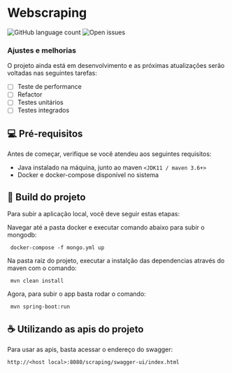 #  Webscraping

![GitHub language count](https://img.shields.io/github/languages/count/dugabriel/mongodbwithspring?style=for-the-badge)
![Open issues](https://img.shields.io/github/issues/dugabriel/mongodbwithspring?style=for-the-badg)

### Ajustes e melhorias

O projeto ainda está em desenvolvimento e as próximas atualizações serão voltadas nas seguintes tarefas:

- [ ] Teste de performance
- [ ] Refactor
- [ ] Testes unitários
- [ ] Testes integrados

## 💻 Pré-requisitos

Antes de começar, verifique se você atendeu aos seguintes requisitos:

* Java instalado na máquina, junto ao maven `<JDK11 / maven 3.6+>`
* Docker e docker-compose disponível no sistema

## 🚀 Build do projeto

Para subir a aplicação local, você deve seguir estas etapas:

Navegar até a pasta docker e executar comando abaixo para subir o mongodb:
```
 docker-compose -f mongo.yml up
```

Na pasta raiz do projeto, executar a instalção das dependencias através do maven com o comando:
```
 mvn clean install
```

Agora, para subir o app basta rodar o comando:
```
 mvn spring-boot:run
```


## ☕ Utilizando as apis do projeto

Para usar as apis, basta acessar o endereço do swagger:

```
http://<host local>:8080/scraping/swagger-ui/index.html
```
